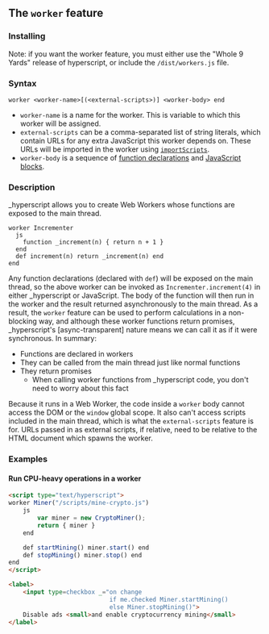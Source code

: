 
## The `worker` feature

### Installing

Note: if you want the worker feature, you must either use the "Whole 9 Yards" release of hyperscript, or include the `/dist/workers.js` file.

### Syntax

`worker <worker-name>[(<external-scripts>)] <worker-body> end`

* `worker-name` is a name for the worker. This is variable to which this worker will be assigned.
* `external-scripts` can be a comma-separated list of string literals, which contain URLs for any extra JavaScript this worker depends on. These URLs will be imported in the worker using [`importScripts`][import].
* `worker-body` is a sequence of [function declarations][functions] and [JavaScript blocks][js-blocks].

### Description

\_hyperscript allows you to create Web Workers whose functions are exposed to the main thread. 

```hyperscript
worker Incrementer
  js
    function _increment(n) { return n + 1 }
  end
  def increment(n) return _increment(n) end
end
```

Any function declarations (declared with `def`) will be exposed on the main thread, so the above worker can be invoked as `Incrementer.increment(4)` in either \_hyperscript or JavaScript. The body of the function will then run in the worker and the result returned asynchronously to the main thread. As a result, the `worker` feature can be used to perform calculations in a non-blocking way, and although these worker functions return promises, \_hyperscript's [async-transparent] nature means we can call it as if it were synchronous. In summary:
* Functions are declared in workers
* They can be called from the main thread just like normal functions
* They return promises
	+ When calling worker functions from \_hyperscript code, you don't need to worry about this fact

Because it runs in a Web Worker, the code inside a `worker` body cannot access the DOM or the `window` global scope. It also can't access scripts included in the main thread, which is what the `external-scripts` feature is for. URLs passed in as external scripts, if relative, need to be relative to the HTML document which spawns the worker. 

### Examples

#### Run CPU-heavy operations in a worker

```html
<script type="text/hyperscript">
worker Miner("/scripts/mine-crypto.js")
	js
		var miner = new CryptoMiner();
		return { miner }
	end

	def startMining() miner.start() end
	def stopMining() miner.stop() end
end
</script>

<label>
    <input type=checkbox _="on change
                            if me.checked Miner.startMining()
                            else Miner.stopMining()">
    Disable ads <small>and enable cryptocurrency mining</small>
</label>
```

[import]: https://developer.mozilla.org/en-US/docs/Web/API/WorkerGlobalScope/importScripts
[functions]: /features/def/
[js-blocks]: /features/js/

